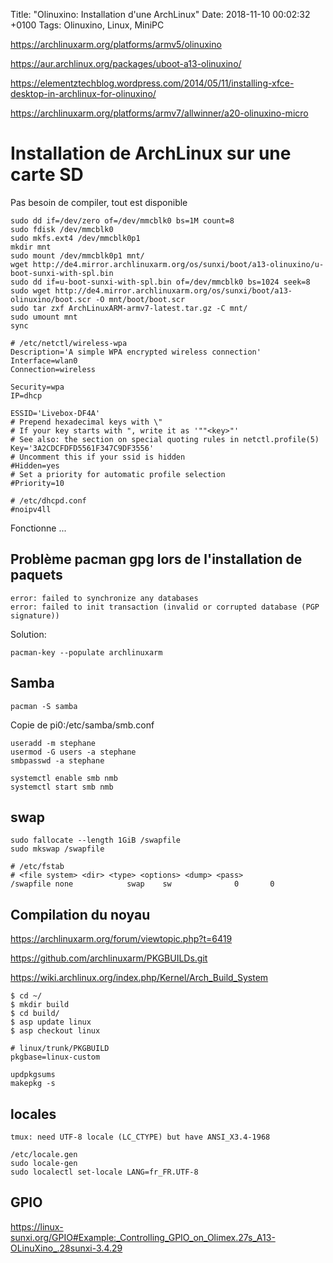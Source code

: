 Title:  "Olinuxino: Installation d'une ArchLinux"
Date:   2018-11-10 00:02:32 +0100
Tags: Olinuxino, Linux, MiniPC


<https://archlinuxarm.org/platforms/armv5/olinuxino>

<https://aur.archlinux.org/packages/uboot-a13-olinuxino/>

<https://elementztechblog.wordpress.com/2014/05/11/installing-xfce-desktop-in-archlinux-for-olinuxino/>

<https://archlinuxarm.org/platforms/armv7/allwinner/a20-olinuxino-micro>

# Installation de ArchLinux sur une carte SD

Pas besoin de compiler, tout est disponible

	sudo dd if=/dev/zero of=/dev/mmcblk0 bs=1M count=8
	sudo fdisk /dev/mmcblk0
	sudo mkfs.ext4 /dev/mmcblk0p1
	mkdir mnt
	sudo mount /dev/mmcblk0p1 mnt/
	wget http://de4.mirror.archlinuxarm.org/os/sunxi/boot/a13-olinuxino/u-boot-sunxi-with-spl.bin
	sudo dd if=u-boot-sunxi-with-spl.bin of=/dev/mmcblk0 bs=1024 seek=8
	sudo wget http://de4.mirror.archlinuxarm.org/os/sunxi/boot/a13-olinuxino/boot.scr -O mnt/boot/boot.scr
	sudo tar zxf ArchLinuxARM-armv7-latest.tar.gz -C mnt/
	sudo umount mnt
	sync


```
# /etc/netctl/wireless-wpa
Description='A simple WPA encrypted wireless connection'
Interface=wlan0
Connection=wireless

Security=wpa
IP=dhcp

ESSID='Livebox-DF4A'
# Prepend hexadecimal keys with \"
# If your key starts with ", write it as '""<key>"'
# See also: the section on special quoting rules in netctl.profile(5)
Key='3A2CDCFDFD5561F347C9DF3556'
# Uncomment this if your ssid is hidden
#Hidden=yes
# Set a priority for automatic profile selection
#Priority=10
```

    # /etc/dhcpd.conf
	#noipv4ll
	
Fonctionne ...

## Problème pacman gpg lors de l'installation de paquets

	error: failed to synchronize any databases
	error: failed to init transaction (invalid or corrupted database (PGP signature))
	
Solution:

	pacman-key --populate archlinuxarm

## Samba

	pacman -S samba

Copie de pi0:/etc/samba/smb.conf

	useradd -m stephane
	usermod -G users -a stephane
	smbpasswd -a stephane

	systemctl enable smb nmb
	systemctl start smb nmb
	
## swap

	sudo fallocate --length 1GiB /swapfile
	sudo mkswap /swapfile

    # /etc/fstab
    # <file system> <dir> <type> <options> <dump> <pass>
    /swapfile none            swap    sw              0       0	

## Compilation du noyau

<https://archlinuxarm.org/forum/viewtopic.php?t=6419>

<https://github.com/archlinuxarm/PKGBUILDs.git>

<https://wiki.archlinux.org/index.php/Kernel/Arch_Build_System>

	$ cd ~/
	$ mkdir build
	$ cd build/
	$ asp update linux
	$ asp checkout linux

	# linux/trunk/PKGBUILD
	pkgbase=linux-custom

	updpkgsums	
	makepkg -s
	

## locales

	tmux: need UTF-8 locale (LC_CTYPE) but have ANSI_X3.4-1968

	/etc/locale.gen
	sudo locale-gen
	sudo localectl set-locale LANG=fr_FR.UTF-8

## GPIO

<https://linux-sunxi.org/GPIO#Example:_Controlling_GPIO_on_Olimex.27s_A13-OLinuXino_.28sunxi-3.4.29>

